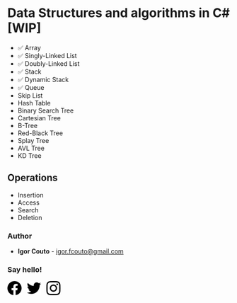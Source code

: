 # Data Structures and algorithms  in C# [WIP]

- ✅ Array
- ✅ Singly-Linked List
- ✅ Doubly-Linked List
- ✅ Stack
- ✅ Dynamic Stack
- ✅ Queue
- Skip List
- Hash Table
- Binary Search Tree
- Cartesian Tree
- B-Tree
- Red-Black Tree
- Splay Tree
- AVL Tree
- KD Tree

## Operations

- Insertion
- Access
- Search
- Deletion

### Author

- **Igor Couto** - [igor.fcouto@gmail.com](mailto:igor.fcouto@gmail.com)

### Say hello!

<a href="https://www.facebook.com/igor.couto/" target="_blank"><img height="32" width="32" src="https://raw.githubusercontent.com/igor-couto/images/main/social-icons/facebook.svg" /></a> &nbsp;&nbsp;<a href="https://twitter.com/igr_couto" target="_blank"><img height="32" width="32" src="https://raw.githubusercontent.com/igor-couto/images/main/social-icons/twitter.svg" /></a> &nbsp;&nbsp;<a href="https://www.instagram.com/igor.fcouto/" target="_blank"><img height="32" width="32" src="https://raw.githubusercontent.com/igor-couto/images/main/social-icons/instagram.svg" /></a>
